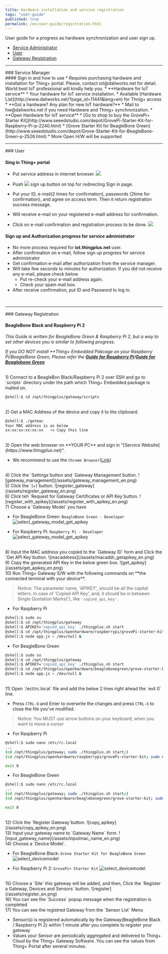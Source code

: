 ```yaml
---
title: Hardware installation and service registration
tags: "user-guide"
published: true
permalink: /en/user-guide/registration.html
---
```


User guide for a progress as hardware synchronization and user sign up. 

* [Service Administrator](#id-serviceadmin)
* [User](#id-enduser) 
* [Gateway Registration](#id-gateway) 

---
<div id='id-serviceadmin'></div>
### Service Manager
<br>
#### Sign in and how to use
  * Requires purchasing hardware and installation for Thing+ portal. Please, contact iot@daliworks.net for detail. World best IoT professional will kindly help you.
  * **Hardware for IoT service**
    * Your hardware for IoT service installation.
    * Available [Hardware List](http://www.daliworks.net/?page_id=11441&lang=en) for Thnig+ access
  * **Got a hardware? Any plan for new IoT hardware?**
    * Mail to hw@daliworks.net if you need Hardware and Thing+ synchronization.
  * **Open Hardware for IoT service**
    * [Go to shop to buy the GrovePi+ Starter Kit](http://www.seeedstudio.com/depot/GrovePi-Starter-Kit-for-Raspberry-Pi-p-2240.html)
    * [Grove Starter Kit for BeagleBone Green](http://www.seeedstudio.com/depot/Grove-Starter-Kit-for-BeagleBone-Green-p-2526.html)
    * More Open H/W will be supported

<br>

---
<div id='id-enduser'></div>
### User
<br>

#### Sing in Thing+ portal 
  * Put service address in internet browser.
![](/assets/2_address.png)

  * Push ![](/assets/en_2_register.png) sign up button on top for redirecting Sign in page.
  * Put your ID, e-mail(2 times for confirmation), passwords (2time for confirmation), and agree on access term. Then it return registration success message.
  * Will receive e-mail on your registered e-maill address for confirmation.
  * Click on e-mail confirmation and registration process to be done.
![](/assets/en_2_email.png)

#### Sign up and Authorization progress for service administrator
  * No more process required for **iot.thingplus.net** user.
  * After confirmation on e-mail, follow sign up progress for service administrator
  * Get confirmation e-mail after authorization from the service manager.
  * Will take few seconds to minutes for authorization. If you did not receive any e-mail, please check below.
    * Put re-check your e-mail address again.
    * Check your spam mail box.
  * After receive confirmation, put ID and Password to log in.

<br>

---
<div id='id-gateway'></div>
### Gateway Registration
<br>

#### BeagleBone Black and Raspberry Pi 2

_This Guide is written for BeagleBone Green & Raspberry Pi 2, but a way to set other devices you is similar to following progress._

_If you DO NOT install **Thing+ Embedded Pakcage on your Raspberry Pi/BeagleBone Green, Please refer the [**Guide for Raspberry Pi**](/en/open-hardware/raspberry-pi-user-guide.html)/[**Guide for Beaglebone Green**](/en/open-hardware/bbb-user-guide.html)_

<br/>
1) Connect to a BeagleBon Black/Raspberry Pi 2 over SSH and go to `scripts` directory under the path which Thing+ Embedded package is inalled on.

```bash
@shell:$ cd /opt/thingplus/gateway/scripts
```

<br/>
2) Get a MAC Address of the device and copy it to the clipboard.

```bash
@shell:$ ./getmac
Your MAC address is as below
xx:xx:xx:xx:xx:xx   <= Copy this line
```

<br/>
3) Open the web browser on **YOUR PC** and sign in "[Service Website](https://www.thingplus.net)".

 - We recommend to use the `Chrome Browser`([Link](https://www.google.com/chrome))

<br/>
4) Click the `Settings`button and `Gateway Management`button.
![gateway_management](/assets/gateway_management_en.png)

<br/>
5) Click the `(+)`button.
![register_gateway](/assets/register_gateway_en.png)

<br/>
6) Click teh `Request for Gateway Certificates or API Key`button.
![register_with_apikey](/assets/register_with_apikey_en.png)

<br/>
7) Choose a `Gateway Model` you have

- For BeagleBone Green: `BeagleBone Green - Developer`
![select_gateway_model_get_apikey](/assets/select_gateway_getapikey_beagle_en.png)

- For Raspberry Pi: `Raspberry Pi - Developer`
![select_gateway_model_get_apikey](/assets/select_gateway_getapikey_raspberry_en.png)

<br/>
8) Input the MAC address you copied to the `Gateway ID` form and Click the `Get API Key`button.
![macaddress](/assets/macaddr_getapikey_en.png)

<br/>
9) Copy the generated API Key in the below green box.
![get_apikey](/assets/get_apikey_en.png)

<br/>
10) Run Thing+ Gateway S/W with the following commands on **the connected terminal with your device**.

> Notice: The parameter name, 'APIKEY', should be all the capital letters. In case of 'Copied API Key', and, it should be in between Single Quotation Marks('), like `'copied_api_key'`.

- For Raspberry Pi

 ```bash
 @shell:$ sudo su
 @shell:$ cd /opt/thingplus/gateway
 @shell:$ APIKEY='copied_api_key' ./thingplus.sh start
 @shell:$ cd /opt/thingplus/openhardware/raspberrypi/grovePi-starter-kit
 @shell:$ node app.js > /dev/null &
 ```

- For BeagleBone Green

 ```bash
 @shell:$ sudo su
 @shell:$ cd /opt/thingplus/gateway
 @shell:$ APIKEY='copied_api_key' ./thingplus.sh start
 @shell:$ cd /opt/thingplus/openhardware/beaglebonegreen/grove-starter-kit
 @shell:$ node app.js > /dev/null &
 ```

<br/>
11) Open `/ect/rc.local` file and add the below 2 lines right ahead the `exit 0` line.

- Press `CTRL-O` and Enter to overwrite the changes and press `CTRL-X` to close the file you've modified.   

> Notice: You MUST use arrow buttons on your keyboard, when you want to move a cursor

- For Raspberry Pi

 ```bash
 @shell:$ sudo nano /etc/rc.local
 ...
 (cd /opt/thingplus/gateway; sudo ./thingplus.sh start;)
 (cd /opt/thingplus/openhardware/raspberrypi/grovePi-starter-kit; sudo node app.js;)

 exit 0
 ```

- For BeagleBone Green

 ```bash
 @shell:$ sudo nano /etc/rc.local
 ...
 (cd /opt/thingplus/gateway; sudo ./thingplus.sh start;)
 (cd /opt/thingplus/openhardware/beaglebonegreen/grove-starter-kit; sudo node app.js;)

 exit 0
 ```

<br/>
12) Click the `Register Gateway`button.
![copy_apikey](/assets/copy_apikey_en.png)

<br/>
13) Input your gateway name to `Gateway Name` form.
![input_gateway_name](/assets/inputmac_name_en.png)

<br/>
14) Choose a `Device Model`.

- For BeagleBone Black: `Grove Starter Kit for BeagleBone Green`
![select_devicemodel](/assets/select_devicemodel_beagle_en.png)

- For Raspberry Pi 2: `GrovePi+ Starter Kit`
![select_devicemodel](/assets/select_devicemodel_raspberry_en.png)

<br/>
15) Choose a `Site` this gateway will be added, and then, Click the `Register a Gateway, Devices and Sensors` button.
![register](/assets/register_en.png)

<br/>
16) You can see the `Success` popup message when the registration is completed

<br>
17) You can see the registred Gateway from the `Sensor List` Menu

  - Sensor(s) is registered automatically by the Gateway(BeagleBone Black / Raspberry Pi 2) within 1 minute after you complete to register your gateway
  - Values your Sensor are periodically aggregated and delivered to Thing+ Cloud by the Thing+ Gateway Software. You can see the values from Thing+ Portal after several minutes.

<br>
